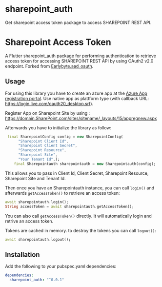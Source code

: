 # sharepoint_auth

Get sharepoint access token package to access SHAREPOINT REST API.


# Sharepoint Access Token

A Flutter sharepoint_auth package for performing authentication to retrieve access token for accessing SHAREPOINT REST API by using OAuth2 v2.0 endpoint. Forked from [Earlybyte.aad_oauth](https://github.com/Earlybyte/aad_oauth).

## Usage

For using this library you have to create an azure app at the [Azure App registration portal](https://apps.dev.microsoft.com/). Use native app as plattform type (with callback URL: https://login.live.com/oauth20_desktop.srf).

Register App on Sharepoint Site by using : https://domain.SharePoint.com/sites/sitename/_layouts/15/appregnew.aspx

Afterwards you have to initialize the library as follow:

```dart
 final SharepointConfig config = new SharepointConfig(
      "Sharepoint Client Id",
      "Sharepoint Client Secret",
      "Sharepoint Resource",
      "Sharepoint Site",
      "Your Tenant Id",);
    final Sharepointauth sharepointauth = new Sharepointauth(config);
```

This allows you to pass in Client Id, Client Secret, Sharepoint Resource, Sharepoint Site and Tenant Id.

Then once you have an Sharepointauth instance, you can call `login()` and afterwards `getAccessToken()` to retrieve an access token:

```dart
await sharepointauth.login();
String accessToken = await sharepointauth.getAccessToken();
```

You can also call `getAccessToken()` directly. It will automatically login and retrive an access token.

Tokens are cached in memory. to destroy the tokens you can call `logout()`:

```dart
await sharepointauth.logout();
```

## Installation

Add the following to your pubspec.yaml dependencies:

```yaml
dependencies:
  sharepoint_auth: "^0.0.1"
```

